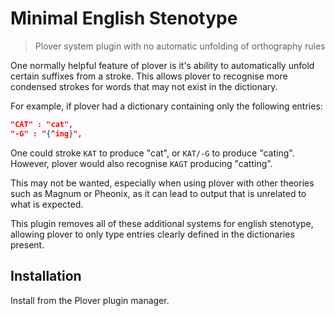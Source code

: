# Minimal English Stenotype

> Plover system plugin with no automatic unfolding of orthography rules

One normally helpful feature of plover is it's ability to automatically unfold certain suffixes from a stroke. 
This allows plover to recognise more condensed strokes for words that may not exist in the dictionary.

For example, if plover had a dictionary containing only the following entries:
``` json
"CAT" : "cat",
"-G" : "{^ing}",
```

One could stroke `KAT` to produce "cat", or `KAT/-G` to produce "cating".
However, plover would also recognise `KAGT` producing "catting".

This may not be wanted, especially when using plover with other theories such as Magnum or Pheonix, as it can lead to output that is unrelated to what is expected.

This plugin removes all of these additional systems for english stenotype, allowing plover to only type entries clearly defined in the dictionaries present. 

## Installation

Install from the Plover plugin manager.
